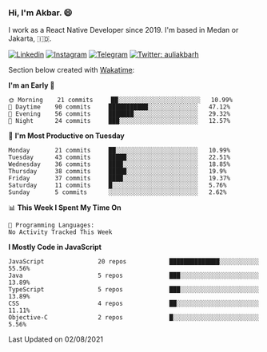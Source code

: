 ### Hi,  I'm Akbar. 😄

I work as a React Native Developer since 2019. I'm based in Medan or Jakarta, :indonesia:. 

<!-- 🔭 Take a look at my [LinkedIn](https://www.linkedin.com/in/aulia-akbar-harahap/) profile. -->

<!-- For now I still don't have a repository to be proud of, but I'm working on it. -->

[![Linkedin](https://img.shields.io/badge/-Aulia%20Akbar%20Harahap-blue?style=flat-square&labelColor=gray&logo=Linkedin&logoColor=white&link=https://www.linkedin.com/in/aulia-akbar-harahap)](https://www.linkedin.com/in/aulia-akbar-harahap)
[![Instagram](https://img.shields.io/badge/-@auliakbarh-orange?style=flat-square&labelColor=gray&logo=Instagram&logoColor=white&link=https://www.instagram.com/auliakbarh)](https://www.instagram.com/auliakbarh)
[![Telegram](https://img.shields.io/badge/-auliakbarh-informational?style=flat-square&labelColor=gray&logo=telegram&logoColor=white&link=https://t.me/auliakbarh)](https://t.me/auliakbarh)
[![Twitter: auliakbarh](https://img.shields.io/twitter/follow/auliakbarh?style=social)](https://twitter.com/auliakbarh)

Section below created with [Wakatime](https://wakatime.com/):
<!--START_SECTION:waka-->
**I'm an Early 🐤** 

```text
🌞 Morning    21 commits     ██░░░░░░░░░░░░░░░░░░░░░░░   10.99% 
🌆 Daytime    90 commits     ███████████░░░░░░░░░░░░░░   47.12% 
🌃 Evening    56 commits     ███████░░░░░░░░░░░░░░░░░░   29.32% 
🌙 Night      24 commits     ███░░░░░░░░░░░░░░░░░░░░░░   12.57%

```
📅 **I'm Most Productive on Tuesday** 

```text
Monday       21 commits     ██░░░░░░░░░░░░░░░░░░░░░░░   10.99% 
Tuesday      43 commits     █████░░░░░░░░░░░░░░░░░░░░   22.51% 
Wednesday    36 commits     ████░░░░░░░░░░░░░░░░░░░░░   18.85% 
Thursday     38 commits     █████░░░░░░░░░░░░░░░░░░░░   19.9% 
Friday       37 commits     ████░░░░░░░░░░░░░░░░░░░░░   19.37% 
Saturday     11 commits     █░░░░░░░░░░░░░░░░░░░░░░░░   5.76% 
Sunday       5 commits      ░░░░░░░░░░░░░░░░░░░░░░░░░   2.62%

```


📊 **This Week I Spent My Time On** 

```text
💬 Programming Languages: 
No Activity Tracked This Week

```

**I Mostly Code in JavaScript** 

```text
JavaScript               20 repos            ██████████████░░░░░░░░░░░   55.56% 
Java                     5 repos             ███░░░░░░░░░░░░░░░░░░░░░░   13.89% 
TypeScript               5 repos             ███░░░░░░░░░░░░░░░░░░░░░░   13.89% 
CSS                      4 repos             ██░░░░░░░░░░░░░░░░░░░░░░░   11.11% 
Objective-C              2 repos             █░░░░░░░░░░░░░░░░░░░░░░░░   5.56%

```



 Last Updated on 02/08/2021
<!--END_SECTION:waka-->


<!--
**auliakbarh/auliakbarh** is a ✨ _special_ ✨ repository because its `README.md` (this file) appears on your GitHub profile.

Here are some ideas to get you started:

- 🔭 I’m currently working on ...
- 🌱 I’m currently learning ...
- 👯 I’m looking to collaborate on ...
- 🤔 I’m looking for help with ...
- 💬 Ask me about ...
- 📫 How to reach me: ...
- 😄 Pronouns: ...
- ⚡ Fun fact: ...
-->
